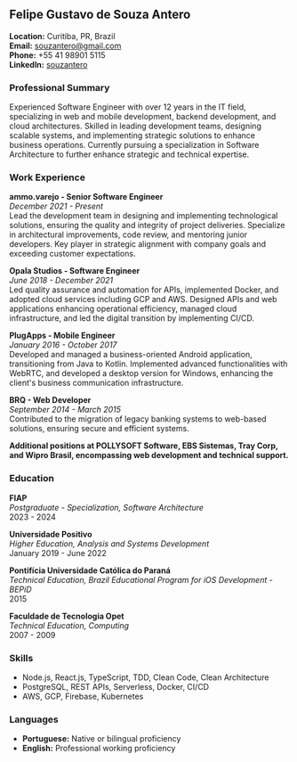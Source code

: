 ## Felipe Gustavo de Souza Antero

**Location:** Curitiba, PR, Brazil  
**Email:** [souzantero@gmail.com](mailto:souzantero@gmail.com)  
**Phone:** +55 41 98901 5115  
**LinkedIn:** [souzantero](https://www.linkedin.com/in/souzantero)

### Professional Summary
Experienced Software Engineer with over 12 years in the IT field, specializing in web and mobile development, backend development, and cloud architectures. Skilled in leading development teams, designing scalable systems, and implementing strategic solutions to enhance business operations. Currently pursuing a specialization in Software Architecture to further enhance strategic and technical expertise.

### Work Experience

**ammo.varejo - Senior Software Engineer**  
*December 2021 - Present*  
Lead the development team in designing and implementing technological solutions, ensuring the quality and integrity of project deliveries. Specialize in architectural improvements, code review, and mentoring junior developers. Key player in strategic alignment with company goals and exceeding customer expectations.

**Opala Studios - Software Engineer**  
*June 2018 - December 2021*  
Led quality assurance and automation for APIs, implemented Docker, and adopted cloud services including GCP and AWS. Designed APIs and web applications enhancing operational efficiency, managed cloud infrastructure, and led the digital transition by implementing CI/CD.

**PlugApps - Mobile Engineer**  
*January 2016 - October 2017*  
Developed and managed a business-oriented Android application, transitioning from Java to Kotlin. Implemented advanced functionalities with WebRTC, and developed a desktop version for Windows, enhancing the client's business communication infrastructure.

**BRQ - Web Developer**  
*September 2014 - March 2015*  
Contributed to the migration of legacy banking systems to web-based solutions, ensuring secure and efficient systems.

**Additional positions at POLLYSOFT Software, EBS Sistemas, Tray Corp, and Wipro Brasil, encompassing web development and technical support.**

### Education

**FIAP**  
*Postgraduate - Specialization, Software Architecture*  
2023 - 2024

**Universidade Positivo**  
*Higher Education, Analysis and Systems Development*  
January 2019 - June 2022

**Pontifícia Universidade Católica do Paraná**  
*Technical Education, Brazil Educational Program for iOS Development - BEPiD*  
2015

**Faculdade de Tecnologia Opet**  
*Technical Education, Computing*  
2007 - 2009

### Skills

- Node.js, React.js, TypeScript, TDD, Clean Code, Clean Architecture
- PostgreSQL, REST APIs, Serverless, Docker, CI/CD
- AWS, GCP, Firebase, Kubernetes

### Languages

- **Portuguese:** Native or bilingual proficiency
- **English:** Professional working proficiency
